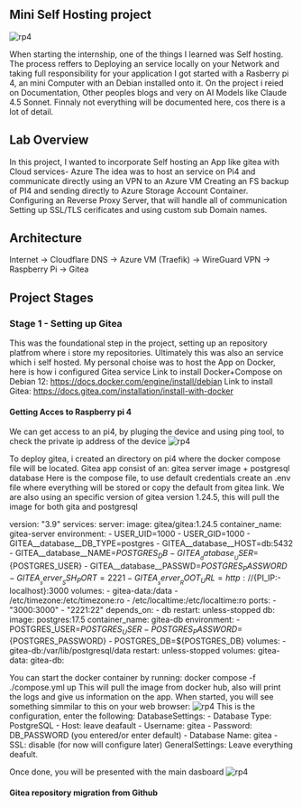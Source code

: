 ## Mini Self Hosting project
![rp4](/images/rasberrypiMain.jpg)

When starting the internship, one of the things I learned was Self hosting.
The process reffers to Deploying an service locally on your Network and taking full responsibility for your application
I got started with a Rasberry pi 4, an mini Computer with an Debian installed onto it.
On the project i reied on Documentation, Other peoples blogs and very on AI Models like Claude 4.5 Sonnet.
Finnaly not everything will be documented here, cos there is a lot of detail.

## Lab Overview 

In this project,  I wanted to incorporate Self hosting an App like gitea with Cloud services- Azure
The idea was to host an service on Pi4 and communicate directly using an VPN to an Azure VM
Creating an FS backup of PI4 and sending directly to Azure Storage Account Container.
Configuring an Reverse Proxy Server, that will handle all of communication 
Setting up SSL/TLS cerificates and using custom sub Domain names.

## Architecture
Internet → Cloudflare DNS → Azure VM (Traefik) → WireGuard VPN → Raspberry Pi → Gitea

## Project Stages
### Stage 1 - Setting up Gitea 
This was the foundational step in the project, setting up an repository platfrom where i store my repositories.
Ultimately this was also an service which i self hosted.
My personal choise was to host the App on Docker, here is how i configured Gitea service
Link to install Docker+Compose on Debian 12: https://docs.docker.com/engine/install/debian
Link to install Gitea: https://docs.gitea.com/installation/install-with-docker


####  Getting Acces to Raspberry pi 4

We can get access to an pi4, by pluging the device and using ping tool, to check the private ip address of the device
![rp4](/images/rasberrypiSSHp1.png)

To deploy gitea, i created an directory on pi4 where the docker compose file will be located.
Gitea app consist of an: gitea server image + postgresql database
Here is the compose file, to use default credentials create an .env file where everything will be stored or copy the default from gitea link.
We are also using an specific version of gitea version 1.24.5, this will pull the image for both gita and postgresql

version: "3.9"
services:
  server:
    image: gitea/gitea:1.24.5
    container_name: gitea-server
    environment:
      - USER_UID=1000
      - USER_GID=1000
      - GITEA__database__DB_TYPE=postgres
      - GITEA__database__HOST=db:5432
      - GITEA__database__NAME=${POSTGRES_DB}
      - GITEA__database__USER=${POSTGRES_USER}
      - GITEA__database__PASSWD=${POSTGRES_PASSWORD}
      - GITEA__server__SSH_PORT=2221
      - GITEA__server__ROOT_URL=http://${PI_IP:-localhost}:3000
    volumes:
      - gitea-data:/data
      - /etc/timezone:/etc/timezone:ro
      - /etc/localtime:/etc/localtime:ro
    ports:
      - "3000:3000"
      - "2221:22"
    depends_on:
      - db
    restart: unless-stopped
  db:
    image: postgres:17.5
    container_name: gitea-db
    environment:
      - POSTGRES_USER=${POSTGRES_USER}
      - POSTGRES_PASSWORD=${POSTGRES_PASSWORD}
      - POSTGRES_DB=${POSTGRES_DB}
    volumes:
      - gitea-db:/var/lib/postgresql/data
    restart: unless-stopped
volumes:
  gitea-data:
  gitea-db:

You can start the docker container by running: docker compose -f ./compose.yml up 
This will pull the image from docker hub, also will print the logs and give us information on the app.
When started, you will see something simmilar to this on your web browser:
![rp4](/images/rasberrypiGiteap1.png)
This is the configuration, enter the following:
DatabaseSettings: 
    - Database Type: PostgreSQL
    - Host: leave deafault
    - Username: gitea
    - Password: DB_PASSWORD (you entered/or enter default)
    - Database Name: gitea
    - SSL: disable (for now will configure later)
GeneralSettings: Leave everything deafult.

Once done, you will be presented with the main dasboard
![rp4](/images/rasberrypiGiteap2.png)

####  Gitea repository migration from Github